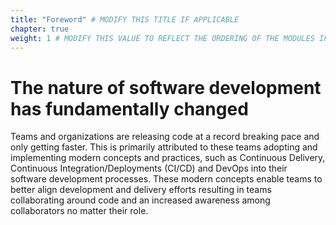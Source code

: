 ```yaml
---
title: "Foreword" # MODIFY THIS TITLE IF APPLICABLE
chapter: true
weight: 1 # MODIFY THIS VALUE TO REFLECT THE ORDERING OF THE MODULES IF APPLICABLE
---
```



# The nature of software development has fundamentally changed

Teams and organizations are releasing code at a record breaking pace and only getting faster. This is primarily attributed to these teams adopting and implementing modern concepts and practices, such as Continuous Delivery, Continuous Integration/Deployments (CI/CD) and DevOps into their software development processes. These modern concepts enable teams to better align development and delivery efforts resulting in teams collaborating around code and an increased awareness among collaborators no matter their role.